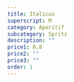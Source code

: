 ```yaml
---
title: Italicus
superscript: M
category: Aperitif
subcategory: Spritz
description: ""
price1: 8,8
price2: ""
price3: ""
order: 1
---
```

